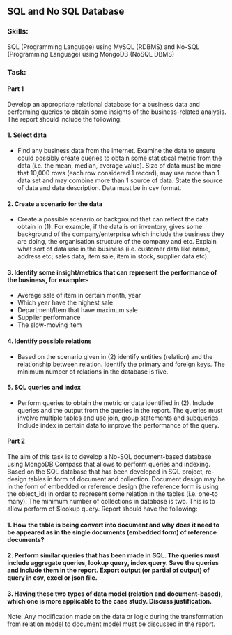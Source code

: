## SQL and No SQL Database

### Skills:
SQL (Programming Language) using MySQL (RDBMS) and No-SQL (Programming Language) using MongoDB (NoSQL DBMS)

### Task:

#### Part 1
Develop an appropriate relational database for a business data and performing queries to obtain some insights of the business-related analysis. The report should include the following:

#### 1. Select data
- Find any business data from the internet. Examine the data to ensure could possibly create queries to obtain some statistical metric from the data (i.e. the mean, median, average value). Size of data must be more that 10,000 rows (each row considered 1 record), may use more than 1 data set and may combine more than 1 source of data. State the source of data and data description. Data must be in csv format.

#### 2. Create a scenario for the data
- Create a possible scenario or background that can reflect the data obtain in (1). For example, if the data is on inventory, gives some background of the company/enterprise which include the business they are doing, the organisation structure of the company and etc. Explain what sort of data use in the business (i.e.  customer data like name, address etc; sales data, item sale, item in stock, supplier data etc).

#### 3. Identify some insight/metrics that can represent the performance of the business, for example:-
-	Average sale of item in certain month, year
- Which year have the highest sale
- Department/Item that have maximum sale
- Supplier performance
- The slow-moving item

#### 4. Identify possible relations
- Based on the scenario given in (2) identify entities (relation) and the relationship between relation. Identify the primary and foreign keys. The minimum number of relations in the database is five.	 

#### 5. SQL queries and index
- Perform queries to obtain the metric or data identified in (2). Include queries and the output from the queries in the report. The queries must involve multiple tables and use join, group statements and subqueries. Include index in certain data to improve the performance of the query.

#### Part 2
The aim of this task is to develop a No-SQL document-based database using MongoDB Compass that allows to perform queries and indexing. Based on the SQL database that has been developed in SQL project, re-design tables in form of document and collection. Document design may be in the form of embedded or reference design (the reference form is using the object_id) in order to represent some relation in the tables (i.e. one-to many). The minimum number of collections in database is two. This is to allow perform of $lookup query. Report should have the following:

#### 1. How the table is being convert into document and why does it need to be appeared as in the single documents (embedded form) of reference documents?

#### 2. Perform similar queries that has been made in SQL. The queries must include aggregate queries, lookup query, index query. Save the queries and include them in the report. Export output (or partial of output) of query in csv, excel or json file.

#### 3. Having these two types of data model (relation and document-based), which one is more applicable to the case study. Discuss justification.

Note: 
Any modification made on the data or logic during the transformation from relation model to document model must be discussed in the report.
